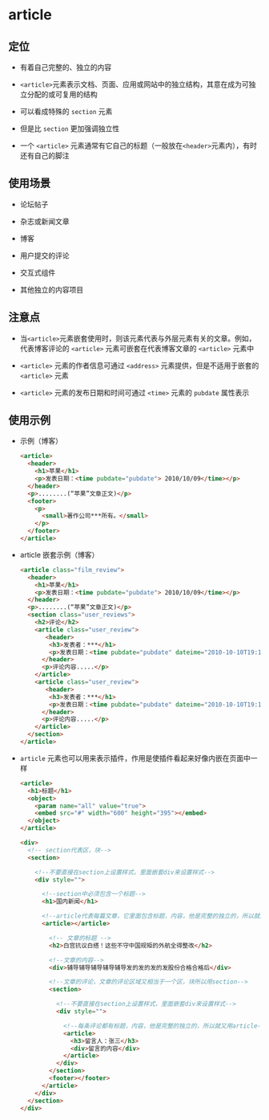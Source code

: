 # article

## 定位

  - 有着自己完整的、独立的内容

  - `<article>`元素表示文档、页面、应用或网站中的独立结构，其意在成为可独立分配的或可复用的结构

  - 可以看成特殊的 `section` 元素

  - 但是比 `section` 更加强调独立性

  - 一个 `<article>` 元素通常有它自己的标题（一般放在`<header>`元素内），有时还有自己的脚注

## 使用场景

  - 论坛帖子

  - 杂志或新闻文章

  - 博客

  - 用户提交的评论

  - 交互式组件

  - 其他独立的内容项目

## 注意点

  - 当`<article>`元素嵌套使用时，则该元素代表与外层元素有关的文章。例如，代表博客评论的 `<article>` 元素可嵌套在代表博客文章的 `<article>` 元素中

  - `<article>` 元素的作者信息可通过 `<address>` 元素提供，但是不适用于嵌套的 `<article>` 元素

  - `<article>` 元素的发布日期和时间可通过 `<time>` 元素的 `pubdate` 属性表示

## 使用示例

  - 示例（博客）

    ```html
    <article>
      <header>
        <h1>苹果</h1>
        <p>发表日期：<time pubdate="pubdate"> 2010/10/09</time></p>
      </header>
      <p>........(“苹果”文章正文)</p>
      <footer>
        <p>
          <small>著作公司***所有。</small>
        </p>
      </footer>
    </article>
    ```

  - article 嵌套示例（博客）

    ```html
    <article class="film_review">
      <header>
        <h1>苹果</h1>
        <p>发表日期：<time pubdate="pubdate"> 2010/10/09</time></p>
      </header>
      <p>........(“苹果”文章正文)</p>
      <section class="user_reviews">
        <h2>评论</h2>
        <article class="user_review">
           <header>
            <h3>发表者：***</h1>
            <p>发表日期：<time pubdate="pubdate" dateime="2010-10-10T19:10-08:00">一个小时前</time></p>
          </header>
          <p>评论内容.....</p>
        </article>
        <article class="user_review">
           <header>
            <h3>发表者：***</h1>
            <p>发表日期：<time pubdate="pubdate" dateime="2010-10-10T19:10-08:00">一个小时前</time></p>
          </header>
          <p>评论内容.....</p>
        </article>
      </section>
    </article>
    ```

  - `article` 元素也可以用来表示插件，作用是使插件看起来好像内嵌在页面中一样

    ```html
    <article>
      <h1>标题</h1>
      <object>
        <param name="all" value="true">
        <embed src="#" width="600" height="395"></embed>
      </object>
    </article>
    ```

    ```html
    <div>
      <!-- section代表区，块-->
      <section>

        <!--不要直接在section上设置样式，里面嵌套div来设置样式-->
        <div style="">

          <!--section中必须包含一个标题-->
          <h1>国内新闻</h1>

          <!--article代表每篇文章，它里面包含标题，内容，他是完整的独立的，所以就用article-->
          <article></article>

            <!-- 文章的标题 -->
            <h2>白宫抗议白搭！这些不守中国规矩的外航全得整改</h2>

            <!--文章的内容-->
            <div>辅导辅导辅导辅导辅导发的发的发的发股份合格合格后</div>

            <!--文章的评论，文章的评论区域又相当于一个区，块所以用section-->
            <section>

              <!--不要直接在section上设置样式，里面嵌套div来设置样式-->
              <div style="">

                <!--每条评论都有标题，内容，他是完整的独立的，所以就又用article-->
                <article>
                  <h3>留言人：张三</h3>
                  <div>留言的内容</div>
                </article>
              </div>
            </section>
            <footer></footer>
          </article>
        </div>
      </section>
    </div>
    ```
